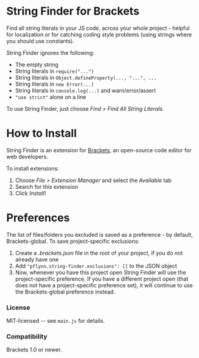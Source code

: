 String Finder for Brackets
==========================
Find all string literals in your JS code, across your whole project - helpful for localization or for catching coding style problems
(using strings where you should use constants).

String Finder ignores the following:

* The empty string
* String literals in `require("...")`
* String literals in `Object.defineProperty(..., "...", ...`
* String literals in `new Error(...)`
* String literals in `console.log(...)` and warn/error/assert
* `"use strict"` alone on a line

To use String Finder, just choose _Find > Find All String Literals_.


How to Install
==============
String Finder is an extension for [Brackets](https://github.com/adobe/brackets/), an open-source code editor for web developers.

To install extensions:

1. Choose _File > Extension Manager_ and select the _Available_ tab
2. Search for this extension
3. Click _Install_!


Preferences
===========
The list of files/folders you excluded is saved as a preference - by default, Brackets-global. To save project-specific exclusions:

1. Create a _.brackets.json_ file in the root of your project, if you do not already have one
2. Add `"pflynn.string-finder.exclusions": []` to the JSON object
3. Now, whenever you have this project open String Finder will use the project-specific preference. If you have a different project open (that does
not have a project-specific preference set), it will continue to use the Brackets-global preference instead.


### License
MIT-licensed -- see `main.js` for details.

### Compatibility
Brackets 1.0 or newer.